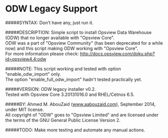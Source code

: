 ODW Legacy Support
==================

#####SYNTAX:
Don't have any, just run it.

#####DESCRIPTION:
Simple script to install Opsview Data Warehouse (ODW) that no longer available with "Opsview Core".<br>
ODW was a part of "Opsview Community" (has been deprecated for a while now) and this script making ODW working with "Opsview Core".<br>
For more information please check: http://docs.opsview.com/doku.php?id=opsview4.4:odw

#####NOTE:
This script working and tested with option "enable_odw_import" only.<br>
The option "enable_full_odw_import" hadn't tested practically yet.

#####VERSION:
ODW legacy installer v0.2.<br>
Tested with Opsview Core 3.20131016.0 and RHEL/Cetnos 6.5.

#####BY:
Ahmed M. AbouZaid (www.aabouzaid.com), September 2014, under MIT license.<br>
All copyright of "ODW" goes to "Opsview Limited" and are licensed under the terms of the GNU General Public License Version 2.

#####TODO:
Make more testing and automate any manual actions.
